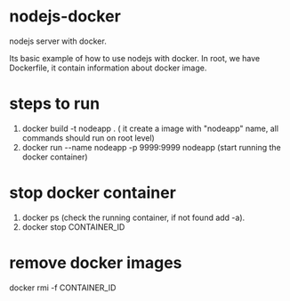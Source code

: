 # nodejs-docker
nodejs server with docker.

Its basic example of how to use nodejs with docker.
In root, we have Dockerfile, it contain information about docker image.

# steps to run

1. docker build -t nodeapp .  ( it create a image with "nodeapp" name, all commands should run on root level)
2. docker run --name nodeapp -p 9999:9999 nodeapp  (start running the docker container)

# stop docker container
1. docker ps (check the running container, if not found add -a).
2. docker stop CONTAINER_ID

# remove docker images
docker rmi -f CONTAINER_ID


